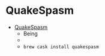 # QuakeSpasm
- [QuakeSpasm](https://quakespasm.sourceforge.io/)
  -  Being
  - 
  - `brew cask install quakespasm`
